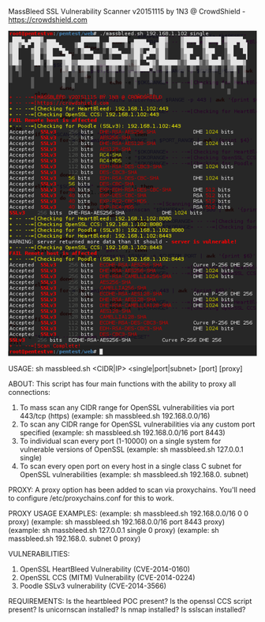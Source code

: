 MassBleed SSL Vulnerability Scanner v20151115 by 1N3 @ CrowdShield - https://crowdshield.com

![alt tag](https://github.com/1N3/MassBleed/blob/master/screenshot.png)

USAGE: 
sh massbleed.sh <CIDR|IP> <single|port|subnet> [port] [proxy]

ABOUT:
This script has four main functions with the ability to proxy all connections:
 1. To mass scan any CIDR range for OpenSSL vulnerabilities via port 443/tcp (https) (example: sh massbleed.sh 192.168.0.0/16)
 2. To scan any CIDR range for OpenSSL vulnerabilities via any custom port specified (example: sh massbleed.sh 192.168.0.0/16 port 8443)
 3. To individual scan every port (1-10000) on a single system for vulnerable versions of OpenSSL (example: sh massbleed.sh 127.0.0.1 single)
 4. To scan every open port on every host in a single class C subnet for OpenSSL vulnerabilities (example: sh massbleed.sh 192.168.0. subnet)

PROXY: 
A proxy option has been added to scan via proxychains. You'll need to configure /etc/proxychains.conf for this to work. 

PROXY USAGE EXAMPLES:
 (example: sh massbleed.sh 192.168.0.0/16 0 0 proxy)
 (example: sh massbleed.sh 192.168.0.0/16 port 8443 proxy)
 (example: sh massbleed.sh 127.0.0.1 single 0 proxy)
 (example: sh massbleed.sh 192.168.0. subnet 0 proxy)

VULNERABILITIES:
 1. OpenSSL HeartBleed Vulnerability (CVE-2014-0160)
 2. OpenSSL CCS (MITM) Vulnerability (CVE-2014-0224)
 3. Poodle SSLv3 vulnerability (CVE-2014-3566)

REQUIREMENTS:
 Is the heartbleed POC present? 
 Is the openssl CCS script present?
 Is unicornscan installed?
 Is nmap installed?
 Is sslscan installed?

